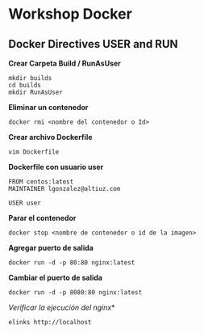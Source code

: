 # Workshop Docker 

## Docker Directives USER and RUN

**Crear Carpeta Build / RunAsUser**

    mkdir builds
    cd builds
    mkdir RunAsUser

**Eliminar un contenedor**

    docker rmi <nombre del contenedor o Id>
    
**Crear archivo Dockerfile**

    vim Dockerfile

**Dockerfile con usuario user**
	
	FROM centos:latest
	MAINTAINER lgonzalez@altiuz.com

	USER user

	
**Parar el contenedor**

    docker stop <nombre de contenedor o id de la imagen>

**Agregar puerto de salida**

    docker run -d -p 80:80 nginx:latest

**Cambiar el puerto de salida**

    docker run -d -p 8080:80 nginx:latest

*Verificar la ejecución del nginx**

	elinks http://localhost




